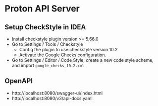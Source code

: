 # Proton API Server

## Setup CheckStyle in IDEA

* Install checkstyle plugin version >= 5.66.0
* Go to Settings / Tools / Checkstyle
    * Config the plugin to use checkstyle version 10.2
    * Activate the Google Checks configuration.
* Go to Settings / Editor / Code Style, create a new code style scheme, and import `google_checks_10.2.xml`

## OpenAPI

* http://localhost:8080/swagger-ui/index.html
* http://localhost:8080/v3/api-docs.yaml

